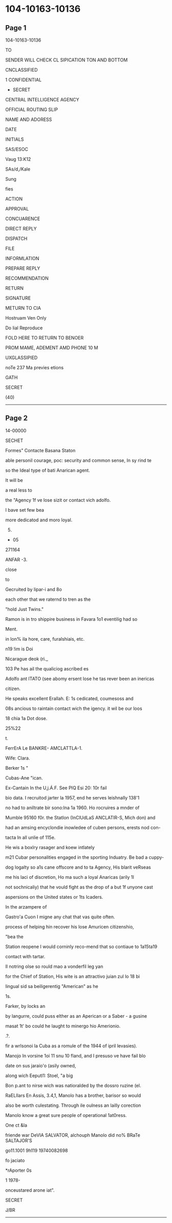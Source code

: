 # 104-10163-10136

## Page 1

104-10163-10136

TO

SENDER WILL CHECK CL SIPICATION TON AND BOTTOM

CNCLASSIFIED

1 CONFIDENTIAL

- SECRET

CENTRAL INTELLIGENCE AGENCY

OFFICIAL ROUTING SLIP

NAME AND ADORESS

DATE

INITIALS

SAS/ESOC

Vaug 13:K12

SAs/d,/Kale

Sung

fies

ACTION

APPROVAL

CONCUARENCE

DIRECT REPLY

DISPATCH

FILE

INFORMLATION

PREPARE REPLY

RECOMMENDATION

RETURN

SIGNATURE

METURN TO CIA

Hostruam Ven Only

Do lial Reproduce

FOLD HERE TO RETURN TO BENOER

PROM MAME, ADEMENT AMD PHONE 10 M

UXGLASSIPIED

noTe 237 Ma previes etions

GATH

SECRET

(40)

---

## Page 2

14-00000

SECHET

Formes" Contacte Basana Staton

able personil courage, poc: security and common sense, In sy rind te

so the Ideal type of bati Anarican agent.

It will be

a real less to

the "Agency 1f ve lose sizit or contact vich adolfo.

I bave set few bea

more dedicatod and moro loyal.

5.

- 05

271164

ANFAR -3.

close

to

Gecruited by lipar-i and 8o

each other that we raternd to tren as the

"hold Just Twins."

Ramon is in tro shippire business in Favara 1o1 eventilig had so

Ment.

in lon% ila hore, care, furalshiais, etc.

n19 !im is Doi

Nicarague deok (ri._

103 Pe has ail the qualiciog ascribed es

Adolfo ant ITATO (see abomy ersent lose he tas rever been an inericas

citizen.

He speaks excellent Erallah. E: 1s cedicated, coumesoss and

08s ancious to raintain contact wich the igency. it wil be our loos

18 chia 1a Dot dose.

25%22

t.

FerrErA Le BANKRE- AMCLATTLA-1.

Wife: Clara.

Berker 1s "

Cubas-Ane "ican.

Ex-Cantain In the U,j.Á.F. See PIQ Esi 20: 10r fail

bio data. I recruitod jarter la 1957, end he serves leishnally 138'1

no had to aniltrate bir sono:lna 1a 1960. Ho rocruires a mnder of

Mumble 95160 f0r. the Statlon (InClUdLaS ANCLATIR-S, Mich don) and

had an amsing encyclondie inowledee of cuben persons, erests nod con-

tacta In all unlie of 115e.

He wis a boxlry rasager and koew intlately

m21 Cubar personalities engaged in the sporting Induatry. Be bad a cuppy-

dog logalty so a1s cane offscore and to ta Agency, His blarit veRseas

me his laci of discretion, Ho ma such a loyal Anaricas (arily 1I

not sochnicaliy) that he vould fight as the drop of a but 1f unyone cast

aspersions on the United states or 1ts Icaders.

In the arzampere of

Gastro'a Cuon I migne any chat that vas quite often.

process of helping hin recover his lose Amuricen citizenshio,

"bea the

Station reopene I would corninly reco-mend that so contiaue to 1a15ta19

contact with tartar.

Il notring olse so rould mao a vonderfil leg yan

for the Chief of Station, His wite is an attractivo juian zul lo 18 bi

lingual sid sa beiligerentig "American" as he

1s.

Farker, by locks an

by langurre, could puss elther as an Aperican or a Saber - a gusine

masat 1t' bo could he laught to minergo hio Amerionio.

.?.

fir a wrIsonoi la Cuba as a romule of the 1944 of ipril levasies).

Manojo In vorsine 1oi 11 snu 10 fland, and I presuso ve have fail blo

date on sus jaraio'o (asily owned,

along wich Eeputl1: Stoel, "a big

Bon p.ant to nirse wich was natioralded by the dossro ruzine (el.

RaELIlars En Assis, 3.4,1, Manolo has a brother, barisor so would

also be worth culestating. Through ile oulness an lailly corection

Manolo know a great sure people of operational 1at0ress.

One ct &la

friende war DeVIA SALVATOR, alchouph Manolo did no% BRaTe SALTAJOR'S

go11.1001 9h119 19740082698

fo jaciato

*rAporter 0s

1 1978-

onceustared arone iat".

SECRET

J/BR

---

